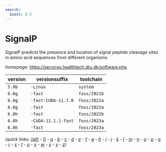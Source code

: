 ```yaml
---
search:
  boost: 0.5
---
```

# SignalP

SignalP predicts the presence  and  location of signal peptide  cleavage sites in  amino acid  sequences  from  different organisms

*homepage*: <https://services.healthtech.dtu.dk/software.php>

version | versionsuffix | toolchain
--------|---------------|----------
``5.0b`` | ``-Linux`` | ``system``
``6.0g`` | ``-fast`` | ``foss/2021b``
``6.0g`` | ``-fast-CUDA-11.7.0`` | ``foss/2022a``
``6.0g`` | ``-fast`` | ``foss/2022a``
``6.0h`` | ``-fast`` | ``foss/2022b``
``6.0h`` | ``-CUDA-12.1.1-fast`` | ``foss/2023a``
``6.0h`` | ``-fast`` | ``foss/2023a``


*(quick links: [(all)](../index.md) - [0](../0/index.md) - [a](../a/index.md) - [b](../b/index.md) - [c](../c/index.md) - [d](../d/index.md) - [e](../e/index.md) - [f](../f/index.md) - [g](../g/index.md) - [h](../h/index.md) - [i](../i/index.md) - [j](../j/index.md) - [k](../k/index.md) - [l](../l/index.md) - [m](../m/index.md) - [n](../n/index.md) - [o](../o/index.md) - [p](../p/index.md) - [q](../q/index.md) - [r](../r/index.md) - [s](../s/index.md) - [t](../t/index.md) - [u](../u/index.md) - [v](../v/index.md) - [w](../w/index.md) - [x](../x/index.md) - [y](../y/index.md) - [z](../z/index.md))*

